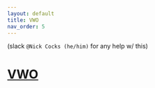 ```yaml
---
layout: default
title: VWO
nav_order: 5
---
```


(slack `@Nick Cocks (he/him)` for any help w/ this)
# [VWO](https://app.vwo.com/#/login)
